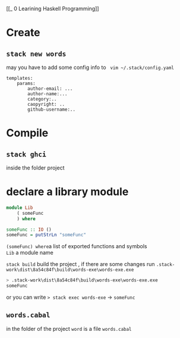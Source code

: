 [[_ 0 Learining Haskell Programming]]

# Create
## `stack new words`

 may you have to add some config info
 to ` vim ~/.stack/config.yaml`
 ```
 templates:
	 params:
		 author-email: ...
		 author-name:...
		 category:..
		 caopyright: ..
		 github-username:..
```

# Compile
## `stack ghci` 
inside the folder project


# declare a library module

```haskell
module Lib
    ( someFunc
    ) where

someFunc :: IO ()
someFunc = putStrLn "someFunc"


```

`(someFunc) where`a list of exported functions and symbols  
`Lib` a module name

`stack build` build the project , if there are some changes
run `.stack-work\dist\8a54c84f\build\words-exe\words-exe.exe`
```bash
> .stack-work\dist\8a54c84f\build\words-exe\words-exe.exe
someFunc
```

or you can write `> stack exec words-exe` -> `someFunc`

## `words.cabal`
in the folder of the project `word` is a file `words.cabal`




